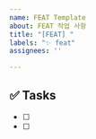```yaml
---
name: FEAT Template
about: FEAT 작업 사항
title: "[FEAT] "
labels: "✨ feat"
assignees: ''

---
```


## ✅ Tasks
- [ ] 
- [ ]
